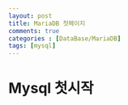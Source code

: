 ```yaml
---
layout: post
title: MariaDB 첫페이지 
comments: true 
categories : [DataBase/MariaDB]
tags: [mysql]
---
```


# Mysql 첫시작